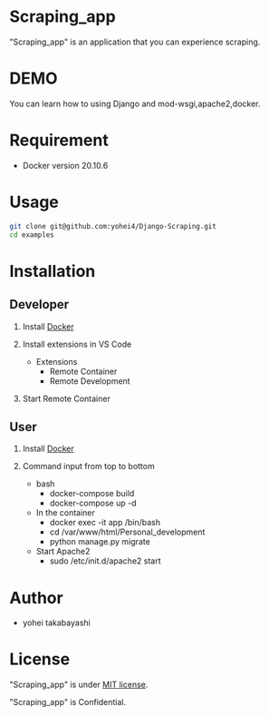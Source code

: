 # Scraping_app

"Scraping_app" is an application that you can experience scraping.
 
# DEMO
 
You can learn how to using Django and mod-wsgi,apache2,docker.
 
# Requirement
 
* Docker version 20.10.6
 
# Usage
 
```bash
git clone git@github.com:yohei4/Django-Scraping.git
cd examples
```

# Installation
 
## Developer 
1. Install [Docker](https://www.docker.com/products/docker-desktop)

2. Install extensions in VS Code
    - Extensions
        - Remote Container
        - Remote Development

3. Start Remote Container

## User
1. Install [Docker](https://www.docker.com/products/docker-desktop)

2. Command input from top to bottom
    - bash
        - docker-compose build
        - docker-compose up -d
    - In the container
        - docker exec -it app /bin/bash 
        - cd /var/www/html/Personal_development
        - python manage.py migrate
    - Start Apache2
        - sudo /etc/init.d/apache2 start
 
# Author
 
* yohei takabayashi
 
# License
 
"Scraping_app" is under [MIT license](https://en.wikipedia.org/wiki/MIT_License).
 
"Scraping_app" is Confidential.
